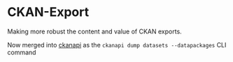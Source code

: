 # CKAN-Export
Making more robust the content and value of CKAN exports.

Now merged into [ckanapi](http://github.com/ckan/ckanapi)
as the `ckanapi dump datasets --datapackages` CLI command


